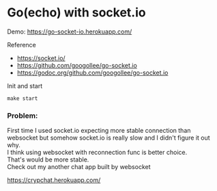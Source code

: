 # Go(echo) with socket.io

Demo: 
https://go-socket-io.herokuapp.com/  


Reference 
- https://socket.io/ 
- https://github.com/googollee/go-socket.io 
- https://godoc.org/github.com/googollee/go-socket.io  


Init and start
```terminal
make start
```  


### Problem:  
First time I used socket.io expecting more stable connection than websocket but somehow socket.io is really slow and I didn't figure it out why.  
I think using websocket with reconnection func is better choice.  
That's would be more stable.  
Check out my another chat app built by websocket  

https://crypchat.herokuapp.com/

